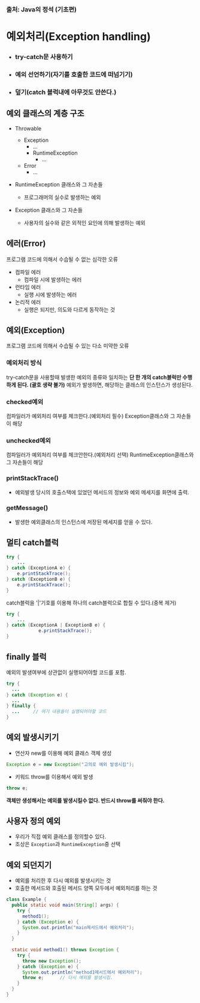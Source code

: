 ### 출처: Java의 정석 (기초편)

# 예외처리(Exception handling)

- ### try-catch문 사용하기
- ### 예외 선언하기(자기를 호출한 코드에 떠넘기기)
- ### 덮기(catch 블럭내에 아무것도 안쓴다.)

## 예외 클래스의 계층 구조

- Throwable	
  - Exception
    - ...
    - RuntimeException
      - ...
  - Error
    - ...

- RuntimeException 클래스와 그 자손들
  - 프로그래머의 실수로 발생하는 예외
 
- Exception 클래스와 그 자손들
  - 사용자의 실수와 같은 외적인 요인에 의해 발생하는 예외

## 에러(Error)

프로그램 코드에 의해서 수습될 수 없는 심각한 오류

- 컴파일 에러
  - 컴파일 시에 발생하는 에러
- 런타임 에러
  - 실행 시에 발생하는 에러
- 논리적 에러
  - 실행은 되지만, 의도와 다르게 동작하는 것

## 예외(Exception)

프로그램 코드에 의해서 수습될 수 있는 다소 미약한 오류

### 예외처리 방식

try-catch문을 사용할때 발생한 예외의 종류와 일치하는 **단 한 개의 catch블럭만 수행하게 된다. (괄호 생략 불가)** 예외가 발생하면, 해당하는 클래스의 인스턴스가 생성된다.

### checked예외

컴파일러가 예외처리 여부를 체크한다.(예외처리 필수)
Exception클래스와 그 자손들이 해당

### unchecked예외

컴파일러가 예외처리 여부를 체크안한다.(예외처리 선택)
RuntimeException클래스와 그 자손들이 해당

### printStackTrace()

- 예외발생 당시의 호출스택에 있었던 메서드의 정보와 예외 메세지를 화면에 출력.

### getMessage()

- 발생한 예외클래스의 인스턴스에 저장된 메세지를 얻을 수 있다.

## 멀티 catch블럭

```java
try {
    ...
} catch (ExceptionA e) {
    e.printStackTrace();
} catch (ExceptionB e) {
    e.printStackTrace();
}
```
catch블럭을 '|'기호를 이용해 하나의 catch블럭으로 합칠 수 있다.(중복 제거)
```java
try {
    ...
} catch (ExceptionA | ExceptionB e) {
            e.printStackTrace();
}
```

## finally 블럭

예외의 발생여부에 상관없이 실행되어야할 코드를 포함.

```java
try {
  ...
} catch (Exception e) {
  ...
} finally {
  ...     // 여기 내용들이 실행되어야할 코드
}
```

## 예외 발생시키기

- 연산자 new를 이용해 예외 클래스 객체 생성
```java
Exception e = new Exception("고의로 예외 발생시킴");
```
- 키워드 throw를 이용해서 예외 발생
```java
throw e;
```
**객체만 생성해서는 예외를 발생시킬수 없다. 반드시 throw를 써줘야 한다.**

## 사용자 정의 예외

- 우리가 직접 예외 클래스를 정의할수 있다.
- 조상은 `Exception`과 `RuntimeException`중 선택

## 예외 되던지기

- 예외를 처리한 후 다시 예외를 발생시키는 것
- 호출한 메서드와 호출된 메서드 양쪽 모두에서 예외처리를 하는 것

```java
class Example {
  public static void main(String[] args) {
    try {
      method1();
    } catch (Exception e) {
      System.out.println("main메서드에서 예외처리");
    }
  }
  
  static void method1() throws Exception {
    try {
      throw new Exception();
    } catch (Exception e) {
      System.out.println("method1메서드에서 예외처리");
      throw e;      // 다시 예외를 발생시킴.
    }
  }
}
```
